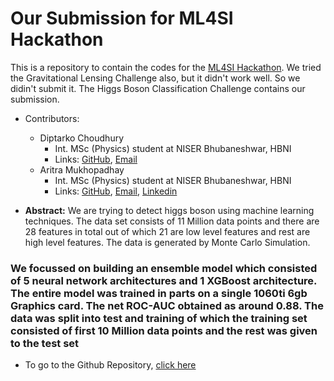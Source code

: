 # Our Submission for ML4SI Hackathon

This is a repository to contain the codes for the [ML4SI Hackathon](https://github.com/ML4SCI/ML4SCIHackathon). We tried the Gravitational Lensing Challenge also, but it didn't work well. So we didin't submit it. The Higgs Boson Classification Challenge contains our submission.

* Contributors:
    * Diptarko Choudhury
        * Int. MSc (Physics) student at NISER Bhubaneshwar, HBNI
        * Links: [GitHub](https://github.com/dc250601), [Email](mailto:diptarko.choudhury@niser.ac.in)
    * Aritra Mukhopadhay
        * Int. MSc (Physics) student at NISER Bhubaneshwar, HBNI
        * Links: [GitHub](https://github.com/PeithonKing), [Email](mailto:aritra.mukhopadhyay@niser.ac.in), [Linkedin](https://www.linkedin.com/in/aritra-mukhopadhyay-212172224/)

* **Abstract:** We are trying to detect higgs boson using machine learning techniques. The data set consists of 11 Million data points and there are 28 features in total out of which 21 are low level features and rest are high level features. The data is generated by Monte Carlo Simulation.

### We focussed on building an ensemble model which consisted of 5 neural network architectures and 1 XGBoost architecture. The entire model was trained in parts on a single 1060ti 6gb Graphics card. The net ROC-AUC obtained as around 0.88. The data was split into test and training of which the training set consisted of first 10 Million data points and the rest was given to the test set

* To go to the Github Repository, [click here](https://github.com/PeithonKing/ML_comp/tree/main/Higgs)